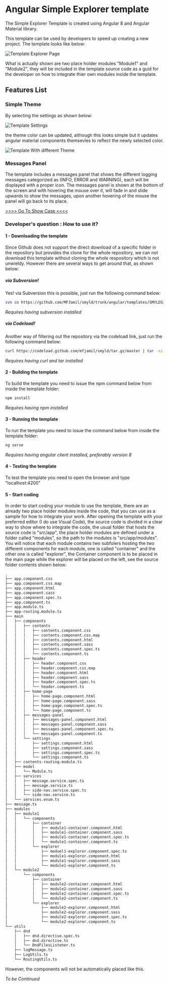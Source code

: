 # Angular Simple Explorer template


The Simple Explorer Template is created using Angular 8 and Angular Material library. 

This template can be used by developers to speed up creating a new project. The template looks like below:

![Template Explorer Page](../../../docs/images/templateView1.png)


What is actually shown are two place holder modules "Module1" and "Module2", they will be included in the template source code as a guid for the developer on how to integrate thier own modules inside the template.

## Features List

### Simple Theme 

By selecting the settings as shown below:

![Template Settings](../../../docs/images/template_settings.png)

the theme color can be updated, although this looks simple but it updates angular material components themsevles to reflect the newly selected color.

![Template With different Theme](../../../docs/images/template_with_theme.png)

### Messages Panel

The template includes a messages panel that shows the different logging messages categorized as (INFO, ERROR and WARNING), each will be displayed with a proper icon. The messages panel is shown at the bottom of the screen and with hovering the mouse over it, will fade in and slide upwards to show the messages, upon another hovering of the mouse the panel will go back to its place.


[ >>>> Go To Show Case <<<< ](https://www.youtube.com/watch?v=aaCTbyGFfxE&feature=youtu.be)


### Developer's question : How to use it?


#### 1 - Downloading the template
Since Github does not support the direct download of a specific folder in the repository but provides the clone for the whole repository, we can not download this template without cloning the whole respository which is not unwieldy. 
However there are several ways to get around that, as shown below:

##### via Subversion!
Yes! via Subversion this is possible, just run the following command below:
``` bash
svn co https://github.com/MFJamil/smyld/trunk/angular/templates/SMYLDSimpleExplorer
```
_Requires having subversion installed_
##### via Codeload!
Another way of filtering out the repository via the codeload link, just run the following command below:
``` bash
curl https://codeload.github.com/mfjamil/smyld/tar.gz/master | tar -xz --strip=3 smyld-master/angular/templates/SMYLDSimpleExplorer
```

_Requires having curl and tar installed_
#### 2 - Building the template
To build the template you need to issue the npm command below from inside the template folder:
``` bash
npm install
```

_Requires having npm installed_
#### 3 - Running the template
To run the template you need to issue the command below from inside the template folder:
``` bash
ng serve
```

_Requires having angular client installed, preferably version 8_

#### 4 - Testing the template
To test the template you need to open the browser and type "localhost:4200"

#### 5 - Start coding
In order to start coding your module to use the template, there are an already two place holder modules inside the code, that you can use as a sample for how to integrate your work. After opening the template with your preferred editor (I do use Visual Code), the source code is divided in a clear way to show where to integrate the code, the usual folder that hosts the source code is "src/app", the place holder modules are defined under a folder called "modules", so the path to the modules is "src/app/modules". You will notice that each module contains two subfolers hosting the two different components for each module, one is called "container" and the other one is called "explorer", the Container component is to be placed in the main page while the explorer will be placed on the left, see the source folder contents shown below: 

``` diff
.
├── app.component.css
├── app.component.css.map
├── app.component.html
├── app.component.sass
├── app.component.spec.ts
├── app.component.ts
├── app.module.ts
├── app-routing.module.ts
├── main
│   ├── components
│   │   ├── contents
│   │   │   ├── contents.component.css
│   │   │   ├── contents.component.css.map
│   │   │   ├── contents.component.html
│   │   │   ├── contents.component.sass
│   │   │   ├── contents.component.spec.ts
│   │   │   └── contents.component.ts
│   │   ├── header
│   │   │   ├── header.component.css
│   │   │   ├── header.component.css.map
│   │   │   ├── header.component.html
│   │   │   ├── header.component.sass
│   │   │   ├── header.component.spec.ts
│   │   │   └── header.component.ts
│   │   ├── home-page
│   │   │   ├── home-page.component.html
│   │   │   ├── home-page.component.sass
│   │   │   ├── home-page.component.spec.ts
│   │   │   └── home-page.component.ts
│   │   ├── messages-panel
│   │   │   ├── messages-panel.component.html
│   │   │   ├── messages-panel.component.sass
│   │   │   ├── messages-panel.component.spec.ts
│   │   │   └── messages-panel.component.ts
│   │   └── settings
│   │       ├── settings.component.html
│   │       ├── settings.component.sass
│   │       ├── settings.component.spec.ts
│   │       └── settings.component.ts
│   ├── contents-routing.module.ts
│   ├── model
│   │   └── Module.ts
│   ├── services
│   │   ├── message.service.spec.ts
│   │   ├── message.service.ts
│   │   ├── side-nav.service.spec.ts
│   │   └── side-nav.service.ts
│   └── services.enum.ts
├── message.ts
├── modules
│   ├── module1
│   │   └── components
│   │       ├── container
│   │       │   ├── module1-container.component.html
│   │       │   ├── module1-container.component.sass
│   │       │   ├── module1-container.component.spec.ts
│   │       │   └── module1-container.component.ts
│   │       └── explorer
│   │           ├── moduel1-explorer.component.spec.ts
│   │           ├── module1-explorer.component.html
│   │           ├── module1-explorer.component.sass
│   │           └── module1-explorer.component.ts
│   └── module2
│       └── components
│           ├── container
│           │   ├── module2-container.component.html
│           │   ├── module2-container.component.sass
│           │   ├── module2-container.component.spec.ts
│           │   └── module2-container.component.ts
│           └── explorer
│               ├── module2-explorer.component.html
│               ├── module2-explorer.component.sass
│               ├── module2-explorer.component.spec.ts
│               └── module2-explorer.component.ts
└── utils
    ├── dnd
    │   ├── dnd.directive.spec.ts
    │   ├── dnd.directive.ts
    │   └── DndFilesListener.ts
    ├── logMessage.ts
    ├── LogUtils.ts
    └── RoutingUtils.ts

```

However, the components will not be automatically placed like this.


_To be Continued_
